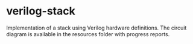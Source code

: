 # verilog-stack
Implementation of a stack using Verilog hardware definitions. The circuit diagram is available in the resources folder with progress reports.
